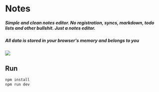 # Notes

##### Simple and clean notes editor. **No** registration, syncs, markdown, todo lists and other bullshit. Just a notes editor.
##### All data is stored in your browser's memory and belongs to you

![](https://cloud.githubusercontent.com/assets/1577802/26628672/e837a1be-45f6-11e7-9d5f-2df9fe693884.png)


## Run

``` bash
npm install
npm run dev
```
